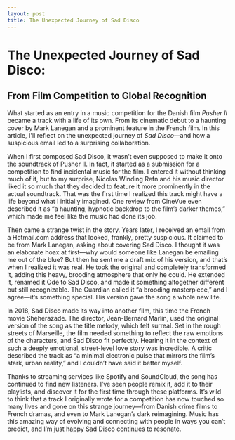 ```yaml
---
layout: post
title: The Unexpected Journey of Sad Disco
---
```



# The Unexpected Journey of Sad Disco: 

## From Film Competition to Global Recognition



What started as an entry in a music competition for the Danish film *Pusher II* became a track with a life of its own. From its cinematic debut to a haunting cover by Mark Lanegan and a prominent feature in the French film. In this article, I'll reflect on the unexpected journey of *Sad Disco*—and how a suspicious email led to a surprising collaboration.

<!--break-->

When I first composed Sad Disco, it wasn’t even supposed to make it onto the soundtrack of Pusher II. In fact, it started as a submission for a competition to find incidental music for the film. I entered it without thinking much of it, but to my surprise, Nicolas Winding Refn and his music director liked it so much that they decided to feature it more prominently in the actual soundtrack. That was the first time I realized this track might have a life beyond what I initially imagined. One review from CineVue even described it as “a haunting, hypnotic backdrop to the film’s darker themes,” which made me feel like the music had done its job.

Then came a strange twist in the story. Years later, I received an email from a Hotmail.com address that looked, frankly, pretty suspicious. It claimed to be from Mark Lanegan, asking about covering Sad Disco. I thought it was an elaborate hoax at first—why would someone like Lanegan be emailing me out of the blue? But then he sent me a draft mix of his version, and that’s when I realized it was real. He took the original and completely transformed it, adding this heavy, brooding atmosphere that only he could. He extended it, renamed it Ode to Sad Disco, and made it something altogether different but still recognizable. The Guardian called it “a brooding masterpiece,” and I agree—it’s something special. His version gave the song a whole new life.

In 2018, Sad Disco made its way into another film, this time the French movie Shéhérazade. The director, Jean-Bernard Marlin, used the original version of the song as the title melody, which felt surreal. Set in the rough streets of Marseille, the film needed something to reflect the raw emotions of the characters, and Sad Disco fit perfectly. Hearing it in the context of such a deeply emotional, street-level love story was incredible. A critic described the track as “a minimal electronic pulse that mirrors the film’s stark, urban reality,” and I couldn’t have said it better myself.

Thanks to streaming services like Spotify and SoundCloud, the song has continued to find new listeners. I’ve seen people remix it, add it to their playlists, and discover it for the first time through these platforms. It’s wild to think that a track I originally wrote for a competition has now touched so many lives and gone on this strange journey—from Danish crime films to French dramas, and even to Mark Lanegan’s dark reimagining. Music has this amazing way of evolving and connecting with people in ways you can’t predict, and I’m just happy Sad Disco continues to resonate.